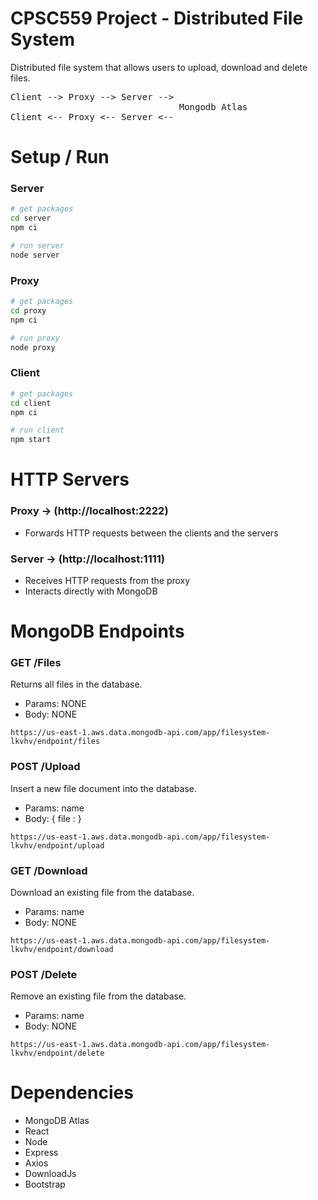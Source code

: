 # CPSC559 Project - Distributed File System
Distributed file system that allows users to upload, download and delete files. 
<pre>
Client --> Proxy --> Server --> 
                                Mongodb Atlas
Client <-- Proxy <-- Server <-- 
</pre> 

# Setup / Run
### Server
```bash
# get packages
cd server
npm ci

# run server
node server
```

### Proxy
```bash
# get packages
cd proxy
npm ci

# run proxy
node proxy
```

### Client
```bash
# get packages
cd client
npm ci

# run client
npm start
```

# HTTP Servers
### Proxy -> (http://localhost:2222)
- Forwards HTTP requests between the clients and the servers

### Server -> (http://localhost:1111)
- Receives HTTP requests from the proxy
- Interacts directly with MongoDB

# MongoDB Endpoints
### GET /Files
Returns all files in the database.  
- Params: NONE  
- Body: NONE
```
https://us-east-1.aws.data.mongodb-api.com/app/filesystem-lkvhv/endpoint/files
```
### POST /Upload
Insert a new file document into the database.  
- Params: name
- Body: { file : <fileData>}
```
https://us-east-1.aws.data.mongodb-api.com/app/filesystem-lkvhv/endpoint/upload
```
### GET /Download
Download an existing file from the database.  
- Params: name  
- Body: NONE
```
https://us-east-1.aws.data.mongodb-api.com/app/filesystem-lkvhv/endpoint/download
```
### POST /Delete
Remove an existing file from the database.  
- Params: name  
- Body: NONE
```
https://us-east-1.aws.data.mongodb-api.com/app/filesystem-lkvhv/endpoint/delete
```

# Dependencies
- MongoDB Atlas
- React
- Node
- Express
- Axios
- DownloadJs
- Bootstrap